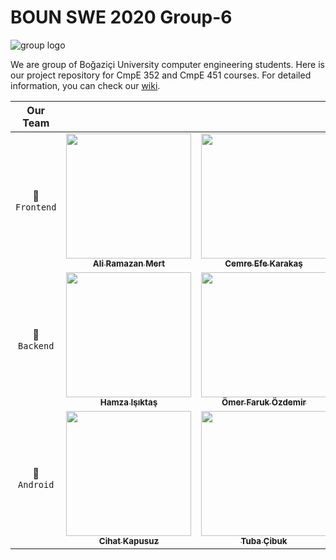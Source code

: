 # BOUN SWE 2020 Group-6

![group logo](https://github.com/bounswe/bounswe2020group6/blob/master/Files/Media/logo.jpg?raw=true)


We are group of Boğaziçi University computer engineering students. Here is our project repository for CmpE 352 and CmpE 451 courses. For detailed information, you can check our [wiki](https://github.com/bounswe/bounswe2020group6/wiki). 

<!-- Do not edit below -->
| Our Team  |  |  |  |  |
| :---: | :---: | :---: | :---: | :---: |
| <span title="Frontend Team">🌺 `Frontend`</span> | [<img src="https://avatars3.githubusercontent.com/u/44101153?s=460&u=4adb5b11861ff1befa5ea24d09affbe6d46eea9a&v=4" width="200px;"/><br /><sub><b>Ali Ramazan Mert</b></sub>](https://github.com/bounswe/bounswe2020group6/wiki/Ali-Ramazan-Mert)<br />   | [<img src="https://avatars1.githubusercontent.com/u/44120900?s=460&u=29dee1b9bcf8d497016cce97ed3f94ea986b4722&v=4" width="200px;"/><br /><sub><b>Cemre Efe Karakaş</b></sub>](https://github.com/bounswe/bounswe2020group6/wiki/Cemre-Efe-Karaka%C5%9F)<br /> | [<img src="https://avatars0.githubusercontent.com/u/42381853?s=460&u=cd76b03b38dfe5736c0ad9c938a0223a719f5562&v=4" width="200px;"/><br /><sub><b>Emilcan Arıcan</b></sub>](https://github.com/bounswe/bounswe2020group6/wiki/Emilcan-Ar%C4%B1can)<br />  | [<img src="https://avatars2.githubusercontent.com/u/20175595?s=460&v=4" width="200px;"/><br /><sub><b>Ömer Faruk Doğru</b></sub>](https://github.com/bounswe/bounswe2020group6/wiki/%C3%96mer-Faruk-Do%C4%9Fru)<br /> |
| <span title="Backend Team">🔮 `Backend`</span> | [<img src="https://avatars3.githubusercontent.com/u/44121357?s=460&u=64b19e6d97488a9c7ff0902bf3550fca4db7b585&v=4" width="200px;"/><br /><sub><b>Hamza Işıktaş</b></sub>](https://github.com/bounswe/bounswe2020group6/wiki/Hamza-I%C5%9EIKTA%C5%9E)<br />  | [<img src="https://avatars0.githubusercontent.com/u/44067394?s=460&u=d7e6ba87e888402d64c17d639550b9ca86fedeeb&v=4" width="200px;"/><br /><sub><b>Ömer Faruk Özdemir</b></sub>](https://github.com/bounswe/bounswe2020group6/wiki/%C3%96mer-Faruk-%C3%96zdemir)<br /> | [<img src="https://avatars2.githubusercontent.com/u/44070728?s=460&u=82b0dfa92409702ac855ca1035d9cd091a9e8e9c&v=4" width="200px;"/><br /><sub><b>Muhammed Enes Toptaş</b></sub>](https://github.com/bounswe/bounswe2020group6/wiki/Muhammed-Enes-Topta%C5%9F)<br /> | [<img src="https://avatars2.githubusercontent.com/u/60961048?s=460&v=4" width="200px;"/><br /><sub><b>Hazer Babur</b></sub>](https://github.com/bounswe/bounswe2020group6/wiki/Hazer-Babur)<br /> |
| <span title="Android Team">🤖 `Android`</span> | [<img src="https://avatars3.githubusercontent.com/u/44052787?s=460&u=c9fdf84ad4ef6015bb26a21049ab323e7d40eb19&v=4" width="200px;"/><br /><sub><b>Cihat Kapusuz</b></sub>](https://github.com/bounswe/bounswe2020group6/wiki/Cihat-Kapusuz)<br />  | [<img src="https://avatars3.githubusercontent.com/u/44052790?s=460&u=88f001f476546622f23e80d725761abec15aa63c&v=4" width="200px;"/><br /><sub><b>Tuba Çibuk</b></sub>](https://github.com/bounswe/bounswe2020group6/wiki/G%C3%BCls%C3%BCm-Tuba-%C3%87ibuk)<br /> | [<img src="https://avatars0.githubusercontent.com/u/44134914?s=460&v=4" width="200px;"/><br /><sub><b>Doğukan Kalkan</b></sub>](https://github.com/bounswe/bounswe2020group6/wiki/Do%C4%9Fukan-Kalkan)<br /> | [<img src="https://avatars2.githubusercontent.com/u/34350876?s=460&v=4" width="200px;"/><br /><sub><b>Ezgi Gülperi Er</b></sub>](https://github.com/bounswe/bounswe2020group6/wiki/Ezgi-G%C3%BClperi-Er)<br /> |
<!-- Do not edit above --> 

<!--
## Group Members

* [Ali Ramazan Mert](https://github.com/aliramazanmert)
* [Ahmet Berat Can](https://github.com/aberatcan)
* [Cemre Efe Karakaş](https://github.com/cemreefe)
* [Cihat Kapusuz](https://github.com/cihatkapusuz)
* [Doğukan Kalkan](https://github.com/DogukanKalkan)
* [Emilcan Arıcan](https://github.com/UkcaGreen)
* [Enes Toptaş](https://github.com/EnesToptas)
* [Ezgi Gülperi Er](https://github.com/gulperii)
* [Gülsüm Tuba Çibuk](https://github.com/Tubagc)
* [Hamza Işıktaş](https://github.com/isiktashamza)
* [Hazer Babur](https://github.com/hazerb)
* [Ömer Faruk Özdemir](https://github.com/farukozderim)
* [Salih Can Özçelik](https://github.com/salihozcelik)
-->

<!--![group photo](https://github.com/bounswe/bounswe2020group6/blob/master/Files/Media/group-photo.png?raw=true)-->

